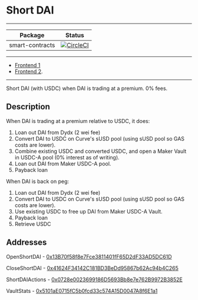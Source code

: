 # Short DAI

---

| Package         |                                                                  Status                                                                   |
| --------------- | :---------------------------------------------------------------------------------------------------------------------------------------: |
| smart-contracts | [![CircleCI](https://circleci.com/gh/abstracted-finance/shortdai.svg?style=svg)](https://circleci.com/gh/abstracted-finance/shortdai) |


---

- [Frontend 1](http://shortdai.com/)
- [Frontend 2](https://shortdai.netlify.app/).

---

Short DAI (with USDC) when DAI is trading at a premium. 0% fees.

## Description

When DAI is trading at a premium relative to USDC, it does:

1. Loan out DAI from Dydx (2 wei fee)
2. Convert DAI to USDC on Curve's sUSD pool (using sUSD pool so GAS costs are lower).
3. Combine existing USDC and converted USDC, and open a Maker Vault in USDC-A pool (0% interest as of writing).
4. Loan out DAI from Maker USDC-A pool.
5. Payback loan

When DAI is back on peg:

1. Loan out DAI from Dydx (2 wei fee)
2. Convert DAI to USDC on Curve's sUSD pool (using sUSD pool so GAS costs are lower).
3. Use existing USDC to free up DAI from Maker USDC-A Vault.
4. Payback loan
5. Retrieve USDC

## Addresses

OpenShortDAI - [0x13B70f58f8e7Fce3811401fF65D2dF33AD5DC61D](https://etherscan.io/address/0x13B70f58f8e7Fce3811401fF65D2dF33AD5DC61D)

CloseShortDAI - [0x41624F34142C181BD3BeDd95867b62Ac94b4C265](https://etherscan.io/address/0x41624F34142C181BD3BeDd95867b62Ac94b4C265)

ShortDAIActions - [0x0728e0023699186D5693Bb8e7e762B9972B3852E](https://etherscan.io/address/0x0728e0023699186D5693Bb8e7e762B9972B3852E)

VaultStats - [0x5101aE0715fC5b0fcd33c574A15D0047A8f6E1a1](https://etherscan.io/address/0x5101aE0715fC5b0fcd33c574A15D0047A8f6E1a1)
